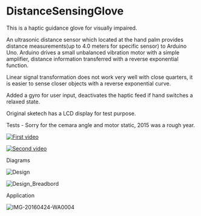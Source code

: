 # DistanceSensingGlove
This is a haptic guidance glove for visually impaired.

An ultrasonic distance sensor which located at the hand palm provides distance measurements(up to 4.0 meters for specific sensor) to Arduino Uno. Arduino drives a small unbalanced vibration motor with a simple amplifier, distance information transferred with a reverse exponential function. 

Linear signal transformation does not work very well with close quarters, it is easier to sense closer objects with a reverse exponential curve.

Added a gyro for user input, deactivates the haptic feed if hand switches a relaxed state.

Original sketech has a LCD display for test purpose.

Tests - Sorry for the cemara angle and motor static, 2015 was a rough year.

[![First video](https://img.youtube.com/vi/JeSxJKtVPUc/0.jpg)](https://www.youtube.com/watch?v=JeSxJKtVPUc)

[![Second video](https://img.youtube.com/vi/OgBKlKTL4fs/0.jpg)](https://www.youtube.com/watch?v=OgBKlKTL4fs)



Diagrams

![Design](https://user-images.githubusercontent.com/28985966/126775627-03e1be77-84a2-4d69-a419-081964331378.png)

![Design_Breadbord](https://user-images.githubusercontent.com/28985966/126777317-b487df19-46eb-4d40-8bfc-4f9b605bd120.png)


Application

![IMG-20160424-WA0004](https://user-images.githubusercontent.com/28985966/126776200-33cff45a-42f3-4475-9dd0-4d15587f7b87.jpeg)
